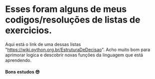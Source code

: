 # Esses foram alguns de meus codigos/resoluções de listas de exercicios.

Aqui está o link de uma dessas listas "https://wiki.python.org.br/EstruturaDeDecisao".
Acho muito bom para aprimorar logica e descobrir novas funções da linguagem que está aprendendo.
#### Bons estudos 😎
